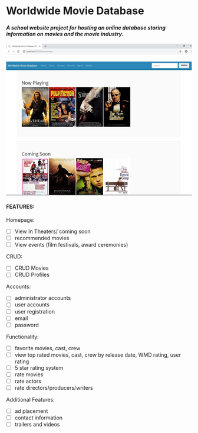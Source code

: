 # Worldwide Movie Database
#### *A school website project for hosting an online database storing information on movies and the movie industry.*

![Demonstration](https://github.com/nelsonnyland/WorldwideMovieDatabase/blob/master/WMDb.JPG?raw=true)

#### FEATURES:

Homepage:
- [ ] View In Theaters/ coming soon
- [ ] recommended movies
- [ ] View events (film festivals, award ceremonies)

CRUD:
- [ ] CRUD Movies
- [ ] CRUD Profiles

Accounts:
- [ ] administrator accounts
- [ ] user accounts
- [ ] user registration
- [ ] email
- [ ] password

Functionality:
- [ ] favorite movies, cast, crew
- [ ] view top rated movies, cast, crew by release date, WMD rating, user rating
- [ ] 5 star rating system
- [ ] rate movies
- [ ] rate actors
- [ ] rate directors/producers/writers
	
Additional Features:
- [ ] ad placement
- [ ] contact information
- [ ] trailers and videos
